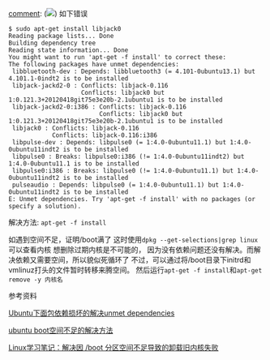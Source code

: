 [comment]: <picture> (![](https://timgsa.baidu.com/timg?image&quality=80&size=b9999_10000&sec=1517125379&di=9a91536e804ca5a63efa8c661784bc1f&imgtype=jpg&er=1&src=http%3A%2F%2Fpic1.win4000.com%2Fwallpaper%2F4%2F53a795c66d5ae.jpg))
如下错误

    
    
    $ sudo apt-get install libjack0
    Reading package lists... Done
    Building dependency tree
    Reading state information... Done
    You might want to run 'apt-get -f install' to correct these:
    The following packages have unmet dependencies:
     libbluetooth-dev : Depends: libbluetooth3 (= 4.101-0ubuntu13.1) but 4.101.1-0indt2 is to be installed
     libjack-jackd2-0 : Conflicts: libjack-0.116
                        Conflicts: libjack0 but 1:0.121.3+20120418git75e3e20b-2.1ubuntu1 is to be installed
     libjack-jackd2-0:i386 : Conflicts: libjack-0.116
                             Conflicts: libjack0 but 1:0.121.3+20120418git75e3e20b-2.1ubuntu1 is to be installed
     libjack0 : Conflicts: libjack-0.116
                Conflicts: libjack-0.116:i386
     libpulse-dev : Depends: libpulse0 (= 1:4.0-0ubuntu11.1) but 1:4.0-0ubuntu11indt2 is to be installed
     libpulse0 : Breaks: libpulse0:i386 (!= 1:4.0-0ubuntu11indt2) but 1:4.0-0ubuntu11.1 is to be installed
     libpulse0:i386 : Breaks: libpulse0 (!= 1:4.0-0ubuntu11.1) but 1:4.0-0ubuntu11indt2 is to be installed
     pulseaudio : Depends: libpulse0 (= 1:4.0-0ubuntu11.1) but 1:4.0-0ubuntu11indt2 is to be installed
    E: Unmet dependencies. Try 'apt-get -f install' with no packages (or specify a solution).
    

解决方法: `apt-get -f install`

如遇到空间不足，证明/boot满了 这时使用`dpkg --get-selections|grep linux`可以查看内核 想删除过期内核是不可能的，
因为没有依赖问题还没有解决。而解决依赖又需要空间，所以貌似死循环了 不过，可以通过将/boot目录下initrd和vmlinuz打头的文件暂时转移来腾空间。
然后运行`apt-get -f install`和`apt-get remove -y 内核名`

参考资料

[Ubuntu下面包依赖损坏的解决unmet
dependencies](http://blog.csdn.net/sy373466062/article/details/53991413)

[ubuntu boot空间不足的解决方法](http://blog.csdn.net/yypony/article/details/17260153)

[Linux学习笔记：解决因 /boot
分区空间不足导致的卸载旧内核失败](http://blog.csdn.net/cloud_xy/article/details/10278769)


[comment]: <tags> (ubuntu)
[comment]: <description> (Ubuntu下面包依赖损坏的解决unmet dependencies)
[comment]: <title> (Ubuntu下面包依赖损坏的解决unmet dependencies)
[comment]: <author> (夏洛之枫)